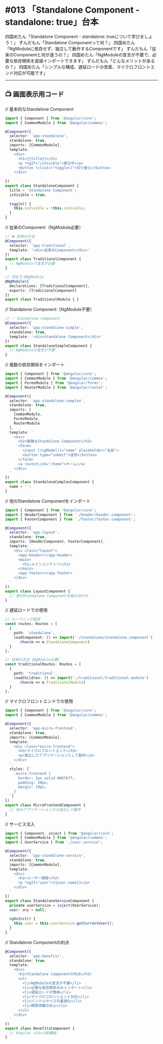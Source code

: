 # #013 「Standalone Component - standalone: true」台本

四国めたん「Standalone Component - standalone: trueについて学びましょう！」
ずんだもん「Standalone Componentって何？」
四国めたん「NgModuleに依存せず、独立して動作するComponentです」
ずんだもん「従来のComponentと何が違うの？」
四国めたん「NgModuleの宣言が不要で、必要な依存関係を直接インポートできます」
ずんだもん「どんなメリットがあるの？」
四国めたん「シンプルな構成、遅延ロードの改善、マイクロフロントエンド対応が可能です」

---

## 📺 画面表示用コード

// 基本的なStandalone Component
```typescript
import { Component } from '@angular/core';
import { CommonModule } from '@angular/common';

@Component({
  selector: 'app-standalone',
  standalone: true,
  imports: [CommonModule],
  template: `
    <div>
      <h1>{{title}}</h1>
      <p *ngIf="isVisible">表示中</p>
      <button (click)="toggle()">切り替え</button>
    </div>
  `
})
export class StandaloneComponent {
  title = 'Standalone Component';
  isVisible = true;
  
  toggle() {
    this.isVisible = !this.isVisible;
  }
}
```

// 従来のComponent（NgModule必要）
```typescript
// ❌ 従来の方法
@Component({
  selector: 'app-traditional',
  template: '<div>従来のComponent</div>'
})
export class TraditionalComponent {
  // NgModuleで宣言が必要
}

// 対応するNgModule
@NgModule({
  declarations: [TraditionalComponent],
  exports: [TraditionalComponent]
})
export class TraditionalModule { }
```

// Standalone Component（NgModule不要）
```typescript
// ✅ Standalone Component
@Component({
  selector: 'app-standalone-simple',
  standalone: true,
  template: '<div>Standalone Component</div>'
})
export class StandaloneSimpleComponent {
  // NgModuleの宣言が不要
}
```

// 複数の依存関係をインポート
```typescript
import { Component } from '@angular/core';
import { CommonModule } from '@angular/common';
import { FormsModule } from '@angular/forms';
import { RouterModule } from '@angular/router';

@Component({
  selector: 'app-standalone-complex',
  standalone: true,
  imports: [
    CommonModule,
    FormsModule,
    RouterModule
  ],
  template: `
    <div>
      <h2>複雑なStandalone Component</h2>
      <form>
        <input [(ngModel)]="name" placeholder="名前">
        <button type="submit">送信</button>
      </form>
      <a routerLink="/home">ホーム</a>
    </div>
  `
})
export class StandaloneComplexComponent {
  name = '';
}
```

// 他のStandalone Componentをインポート
```typescript
import { Component } from '@angular/core';
import { HeaderComponent } from './header/header.component';
import { FooterComponent } from './footer/footer.component';

@Component({
  selector: 'app-layout',
  standalone: true,
  imports: [HeaderComponent, FooterComponent],
  template: `
    <div class="layout">
      <app-header></app-header>
      <main>
        <h1>メインコンテンツ</h1>
      </main>
      <app-footer></app-footer>
    </div>
  `
})
export class LayoutComponent {
  // 他のStandalone Componentを組み合わせ
}
```

// 遅延ロードでの使用
```typescript
// ルーティング設定
const routes: Routes = [
  {
    path: 'standalone',
    loadComponent: () => import('./standalone/standalone.component')
      .then(m => m.StandaloneComponent)
  }
];

// 従来の方法（NgModule必要）
const traditionalRoutes: Routes = [
  {
    path: 'traditional',
    loadChildren: () => import('./traditional/traditional.module')
      .then(m => m.TraditionalModule)
  }
];
```

// マイクロフロントエンドでの使用
```typescript
import { Component } from '@angular/core';
import { CommonModule } from '@angular/common';

@Component({
  selector: 'app-micro-frontend',
  standalone: true,
  imports: [CommonModule],
  template: `
    <div class="micro-frontend">
      <h3>マイクロフロントエンド</h3>
      <p>独立したアプリケーションとして動作</p>
    </div>
  `,
  styles: [`
    .micro-frontend {
      border: 2px solid #007bff;
      padding: 20px;
      margin: 10px;
    }
  `]
})
export class MicroFrontendComponent {
  // 他のアプリケーションから独立して動作
}
```

// サービス注入
```typescript
import { Component, inject } from '@angular/core';
import { CommonModule } from '@angular/common';
import { UserService } from './user.service';

@Component({
  selector: 'app-standalone-service',
  standalone: true,
  imports: [CommonModule],
  template: `
    <div>
      <h2>ユーザー情報</h2>
      <p *ngIf="user">{{user.name}}</p>
    </div>
  `
})
export class StandaloneServiceComponent {
  private userService = inject(UserService);
  user: any = null;
  
  ngOnInit() {
    this.user = this.userService.getCurrentUser();
  }
}
```

// Standalone Componentの利点
```typescript
@Component({
  selector: 'app-benefits',
  standalone: true,
  template: `
    <div>
      <h2>Standalone Componentの利点</h2>
      <ul>
        <li>NgModuleの宣言が不要</li>
        <li>必要な依存関係のみインポート</li>
        <li>遅延ロードが簡単</li>
        <li>マイクロフロントエンド対応</li>
        <li>バンドルサイズの最適化</li>
        <li>開発体験の向上</li>
      </ul>
    </div>
  `
})
export class BenefitsComponent {
  // Angular v14+の新機能
}
```
